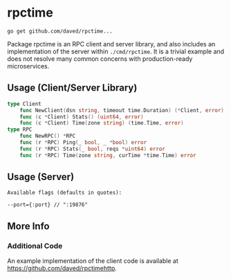 # rpctime

    go get github.com/daved/rpctime...

Package rpctime is an RPC client and server library, and also includes an 
implementation of the server within `./cmd/rpctime`. It is a trivial example 
and does not resolve many common concerns with production-ready microservices.

## Usage (Client/Server Library)

```go
type Client
    func NewClient(dsn string, timeout time.Duration) (*Client, error)
    func (c *Client) Stats() (uint64, error)
    func (c *Client) Time(zone string) (time.Time, error)
type RPC
    func NewRPC() *RPC
    func (r *RPC) Ping(_ bool, _ *bool) error
    func (r *RPC) Stats(_ bool, reqs *uint64) error
    func (r *RPC) Time(zone string, curTime *time.Time) error
```

## Usage (Server)

    Available flags (defaults in quotes):

    --port={:port} // ":19876"

## More Info

### Additional Code

An example implementation of the client code is available at 
https://github.com/daved/rpctimehttp.
